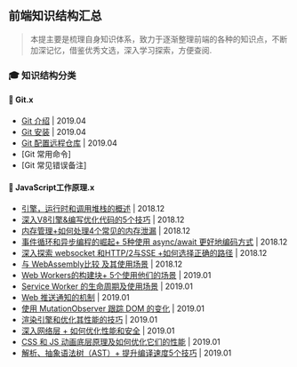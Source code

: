 ## 前端知识结构汇总

> 本提主要是梳理自身知识体系，致力于逐渐整理前端的各种的知识点，不断加深记忆，借鉴优秀文选，深入学习探索，方便查阅.

### :mortar_board: 知识结构分类

#### :closed_book: Git.x
<!-- #### :book: Git.入门 -->
* [Git 介绍](./Git/git-help-01.md) | 2019.04
* [Git 安装](./Git/git-help-02.md) | 2019.04
* [Git 配置远程仓库](./Git/git-help-03.md) | 2019.04
* [Git 常用命令]
* [Git 常见错误备注]

#### :book: JavaScript工作原理.x
* [引擎，运行时和调用堆栈的概述](https://segmentfault.com/a/1190000017352941) | 2018.12
* [深入V8引擎&编写优化代码的5个技巧](https://segmentfault.com/a/1190000017369465) | 2018.12
* [内存管理+如何处理4个常见的内存泄漏](https://segmentfault.com/a/1190000017392370) | 2018.12
* [事件循环和异步编程的崛起+ 5种使用 async/await 更好地编码方式](https://segmentfault.com/a/1190000017419328) | 2018.12
* [深入探索 websocket 和HTTP/2与SSE +如何选择正确的路径](https://segmentfault.com/a/1190000017448270) | 2018.12
* [与 WebAssembly比较 及其使用场景](https://segmentfault.com/a/1190000017485968) | 2018.12
* [Web Workers的构建块+ 5个使用他们的场景](https://segmentfault.com/a/1190000017578650) | 2019.01
* [Service Worker 的生命周期及使用场景](https://segmentfault.com/a/1190000017749922) | 2019.01
* [Web 推送通知的机制](https://segmentfault.com/a/1190000017794020?_ea=6014340#articleHeader0) | 2019.01
* [使用 MutationObserver 跟踪 DOM 的变化](https://segmentfault.com/a/1190000017832686) | 2019.01
* [渲染引擎和优化其性能的技巧](https://segmentfault.com/a/1190000017872125#articleHeader0) | 2019.01
* [深入网络层 + 如何优化性能和安全](https://segmentfault.com/a/1190000017903157) | 2019.01
* [CSS 和 JS 动画底层原理及如何优化它们的性能](https://segmentfault.com/a/1190000017927665) | 2019.01
* [解析、抽象语法树（AST）+ 提升编译速度5个技巧](https://segmentfault.com/a/1190000017961297) | 2019.01
